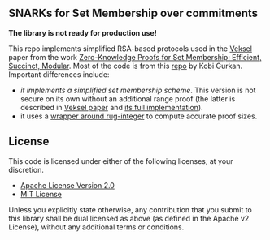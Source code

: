 SNARKs for Set Membership over commitments
------------

**The library is not ready for production use!**

This repo implements simplified RSA-based protocols used in the [Veksel](https://eprint.iacr.org/2021/327) paper from the work [Zero-Knowledge Proofs for Set Membership:
Efficient, Succinct, Modular](https://eprint.iacr.org/2019/1255.pdf).
Most of the code is from this [repo](https://github.com/kobigurk/cpsnarks-set) by Kobi Gurkan. Important differences include: 
- _it implements a simplified set membership scheme_. This version is not secure on its own without an additional range proof (the latter is described in [Veksel paper](https://eprint.iacr.org/2021/327) and [its full implementation](https://github.com/matteocam/veksel)).
- it uses a [wrapper around rug-integer](https://github.com/matteocam/rug-binserial) to compute accurate proof sizes.

## License

This code is licensed under either of the following licenses, at your discretion.

 * [Apache License Version 2.0](LICENSE-APACHE)
 * [MIT License](LICENSE-MIT)

Unless you explicitly state otherwise, any contribution that you submit to this library shall be dual licensed as above (as defined in the Apache v2 License), without any additional terms or conditions.




